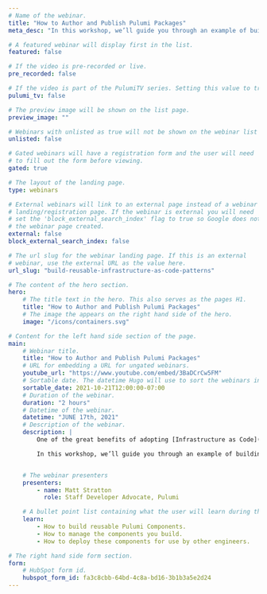 ```yaml
---
# Name of the webinar.
title: "How to Author and Publish Pulumi Packages"
meta_desc: "In this workshop, we’ll guide you through an example of building a reusable Pulumi component for a hypothetical “production ready application” in Python."

# A featured webinar will display first in the list.
featured: false

# If the video is pre-recorded or live.
pre_recorded: false

# If the video is part of the PulumiTV series. Setting this value to true will list the video in the "PulumiTV" section.
pulumi_tv: false

# The preview image will be shown on the list page.
preview_image: ""

# Webinars with unlisted as true will not be shown on the webinar list
unlisted: false

# Gated webinars will have a registration form and the user will need
# to fill out the form before viewing.
gated: true

# The layout of the landing page.
type: webinars

# External webinars will link to an external page instead of a webinar
# landing/registration page. If the webinar is external you will need
# set the 'block_external_search_index' flag to true so Google does not index
# the webinar page created.
external: false
block_external_search_index: false

# The url slug for the webinar landing page. If this is an external
# webinar, use the external URL as the value here.
url_slug: "build-reusable-infrastructure-as-code-patterns"

# The content of the hero section.
hero:
    # The title text in the hero. This also serves as the pages H1.
    title: "How to Author and Publish Pulumi Packages"
    # The image the appears on the right hand side of the hero.
    image: "/icons/containers.svg"

# Content for the left hand side section of the page.
main:
    # Webinar title.
    title: "How to Author and Publish Pulumi Packages"
    # URL for embedding a URL for ungated webinars.
    youtube_url: "https://www.youtube.com/embed/3BaDCrCw5FM"
    # Sortable date. The datetime Hugo will use to sort the webinars in date order.
    sortable_date: 2021-10-21T12:00:00-07:00
    # Duration of the webinar.
    duration: "2 hours"
    # Datetime of the webinar.
    datetime: "JUNE 17th, 2021"
    # Description of the webinar.
    description: |
        One of the great benefits of adopting [Infrastructure as Code](/what-is/what-is-infrastructure-as-code/) is that you can drastically reduce the amount of repetition when declaring your infrastructure. Using familiar languages like Python means you can use functions, loops and object oriented programming paradigms to reduce the boilerplate.

        In this workshop, we’ll guide you through an example of building a reusable Pulumi component for a hypothetical “production ready application” in Python and help you understand how to build reusable abstractions for your infrastructure as code workflow.


    # The webinar presenters
    presenters:
        - name: Matt Stratton
          role: Staff Developer Advocate, Pulumi

    # A bullet point list containing what the user will learn during the webinar.
    learn:
        - How to build reusable Pulumi Components.
        - How to manage the components you build.
        - How to deploy these components for use by other engineers.

# The right hand side form section.
form:
    # HubSpot form id.
    hubspot_form_id: fa3c8cbb-64bd-4c8a-bd16-3b1b3a5e2d24
---
```

